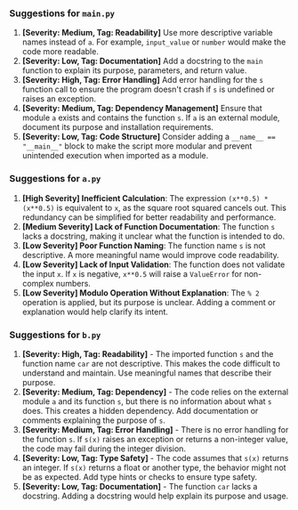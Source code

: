 ### Suggestions for `main.py`

1. **[Severity: Medium, Tag: Readability]** Use more descriptive variable names instead of `a`. For example, `input_value` or `number` would make the code more readable.
2. **[Severity: Low, Tag: Documentation]** Add a docstring to the `main` function to explain its purpose, parameters, and return value.
3. **[Severity: High, Tag: Error Handling]** Add error handling for the `s` function call to ensure the program doesn't crash if `s` is undefined or raises an exception.
4. **[Severity: Medium, Tag: Dependency Management]** Ensure that module `a` exists and contains the function `s`. If `a` is an external module, document its purpose and installation requirements.
5. **[Severity: Low, Tag: Code Structure]** Consider adding a `__name__ == "__main__"` block to make the script more modular and prevent unintended execution when imported as a module.

### Suggestions for `a.py`

1. **[High Severity] Inefficient Calculation**: The expression `(x**0.5) * (x**0.5)` is equivalent to `x`, as the square root squared cancels out. This redundancy can be simplified for better readability and performance.
2. **[Medium Severity] Lack of Function Documentation**: The function `s` lacks a docstring, making it unclear what the function is intended to do.
3. **[Low Severity] Poor Function Naming**: The function name `s` is not descriptive. A more meaningful name would improve code readability.
4. **[Low Severity] Lack of Input Validation**: The function does not validate the input `x`. If `x` is negative, `x**0.5` will raise a `ValueError` for non-complex numbers.
5. **[Low Severity] Modulo Operation Without Explanation**: The `% 2` operation is applied, but its purpose is unclear. Adding a comment or explanation would help clarify its intent.

### Suggestions for `b.py`

1. **[Severity: High, Tag: Readability]** - The imported function `s` and the function name `car` are not descriptive. This makes the code difficult to understand and maintain. Use meaningful names that describe their purpose.
2. **[Severity: Medium, Tag: Dependency]** - The code relies on the external module `a` and its function `s`, but there is no information about what `s` does. This creates a hidden dependency. Add documentation or comments explaining the purpose of `s`.
3. **[Severity: Medium, Tag: Error Handling]** - There is no error handling for the function `s`. If `s(x)` raises an exception or returns a non-integer value, the code may fail during the integer division.
4. **[Severity: Low, Tag: Type Safety]** - The code assumes that `s(x)` returns an integer. If `s(x)` returns a float or another type, the behavior might not be as expected. Add type hints or checks to ensure type safety.
5. **[Severity: Low, Tag: Documentation]** - The function `car` lacks a docstring. Adding a docstring would help explain its purpose and usage.

